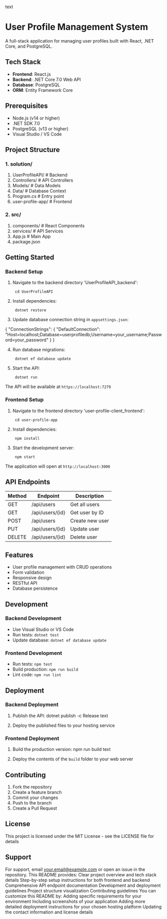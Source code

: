 text
# User Profile Management System

A full-stack application for managing user profiles built with React, .NET Core, and PostgreSQL.

## Tech Stack

- **Frontend**: React.js
- **Backend**: .NET Core 7.0 Web API
- **Database**: PostgreSQL
- **ORM**: Entity Framework Core

## Prerequisites

- Node.js (v14 or higher)
- .NET SDK 7.0
- PostgreSQL (v13 or higher)
- Visual Studio / VS Code

## Project Structure

### 1. solution/

1. UserProfileAPI/ # Backend
2. Controllers/ # API Controllers
3. Models/ # Data Models
4. Data/ # Database Context
5. Program.cs # Entry point
6. user-profile-app/ # Frontend
### 2. src/
1. components/ # React Components
2. services/ # API Services
3. App.js # Main App
4. package.json

## Getting Started

### Backend Setup

1. Navigate to the backend directory 'UserProfileAPI_backend':
    
        cd UserProfileAPI

2. Install dependencies:
        
        dotnet restore

3. Update database connection string in `appsettings.json`:

{
"ConnectionStrings": {
"DefaultConnection": "Host=localhost;Database=userprofiledb;Username=your_username;Password=your_password"
}
}

4. Run database migrations:

        dotnet ef database update

5. Start the API:
        
        dotnet run

The API will be available at `https://localhost:7279`

### Frontend Setup

1. Navigate to the frontend directory 'user-profile-client_frontend':

        cd user-profile-app

2. Install dependencies:

        npm install

3. Start the development server:

        npm start

The application will open at `http://localhost:3000`

## API Endpoints

| Method | Endpoint | Description |
|--------|----------|-------------|
| GET    | /api/users | Get all users |
| GET    | /api/users/{id} | Get user by ID |
| POST   | /api/users | Create new user |
| PUT    | /api/users/{id} | Update user |
| DELETE | /api/users/{id} | Delete user |

## Features

- User profile management with CRUD operations
- Form validation
- Responsive design
- RESTful API
- Database persistence

## Development

### Backend Development

- Use Visual Studio or VS Code
- Run tests: `dotnet test`
- Update database: `dotnet ef database update`

### Frontend Development

- Run tests: `npm test`
- Build production: `npm run build`
- Lint code: `npm run lint`

## Deployment

### Backend Deployment

1. Publish the API:
dotnet publish -c Release
text

2. Deploy the published files to your hosting service

### Frontend Deployment

1. Build the production version:
npm run build
text

2. Deploy the contents of the `build` folder to your web server

## Contributing

1. Fork the repository
2. Create a feature branch
3. Commit your changes
4. Push to the branch
5. Create a Pull Request

## License

This project is licensed under the MIT License - see the LICENSE file for details

## Support

For support, email your.email@example.com or open an issue in the repository.
This README provides:
Clear project overview and tech stack details
Step-by-step setup instructions for both frontend and backend
Comprehensive API endpoint documentation
Development and deployment guidelines
Project structure visualization
Contributing guidelines
You can customize this README by:
Adding specific requirements for your environment
Including screenshots of your application
Adding more detailed deployment instructions for your chosen hosting platform
Updating the contact information and license details